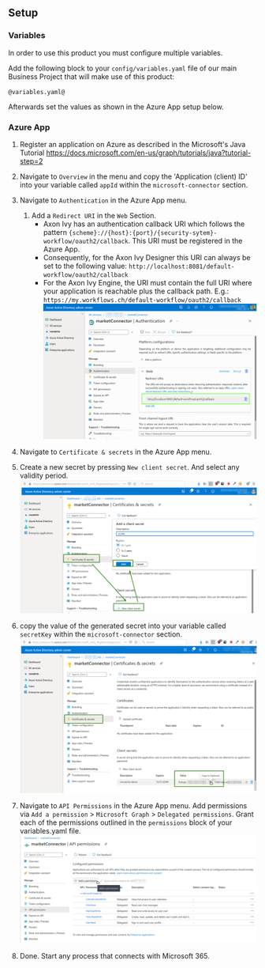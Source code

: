 ## Setup

### Variables

In order to use this product you must configure multiple variables.

Add the following block to your `config/variables.yaml` file of our 
main Business Project that will make use of this product:

```
@variables.yaml@ 
```

Afterwards set the values as shown in the Azure App setup below.


### Azure App

1. Register an application on Azure as described in the Microsoft's Java Tutorial https://docs.microsoft.com/en-us/graph/tutorials/java?tutorial-step=2
1. Navigate to `Overview` in the menu and copy the 'Application (client) ID' into your variable called `appId` within the `microsoft-connector` section.
1. Navigate to `Authentication` in the Azure App menu.
	1. Add a `Redirect URI` in the `Web` Section.
		- Axon Ivy has an authentication callback URI which follows the pattern `{scheme}://{host}:{port}/{security-sytem}-workflow/oauth2/callback`. This URI must be registered in the Azure App.
		- Consequently, for the Axon Ivy Designer this URI can always be set to the following value: `http://localhost:8081/default-workflow/oauth2/callback`
		- For the Axon Ivy Engine, the URI must contain the full URI where your application is reachable plus the callback path. E.g.: `https://my.workflows.ch/default-workflow/oauth2/callback`
 ![set-redirect](doc/img/azure_authCallback.png)

1. Navigate to `Certificate & secrets` in the Azure App menu.
  1. Create a new secret by pressing `New client secret`. And select any validity period.
  ![new-secret](doc/img/azure_createSecret.png)
  1. copy the value of the generated secret into your variable called `secretKey` within the `microsoft-connector` section.
  ![copy-secret](doc/img/azure_copySecret.png)

1. Navigate to `API Permissions` in the Azure App menu.
Add permissions via `Add a permission` > `Microsoft Graph` > `Delegated permissions`.
Grant each of the permissions outlined in the `permissions` block of your variables.yaml file.
    ![add-perms](doc/img/azure_addPermission.png)

1. Done. Start any process that connects with Microsoft 365.
